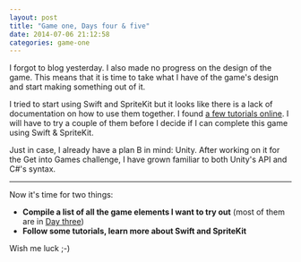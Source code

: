 ```yaml
---
layout: post
title: "Game one, Days four & five"
date: 2014-07-06 21:12:58
categories: game-one
---
```


I forgot to blog yesterday. I also made no progress on the design of the game. This means that it is time to take what I have of the game's design and start making something out of it.

I tried to start using Swift and SpriteKit but it looks like there is a lack of documentation on how to use them together. I found [a few tutorials online](http://www.sprite-kit.com/tutorials/). I will have to try a couple of them before I decide if I can complete this game using Swift & SpriteKit.

Just in case, I already have a plan B in mind: Unity. After working on it for the Get into Games challenge, I have grown familiar to both Unity's API and C#'s syntax.

---

Now it's time for two things:

- **Compile a list of all the game elements I want to try out** (most of them are in [Day three](game-one/2014/07/04/day-three/))
- **Follow some tutorials, learn more about Swift and SpriteKit**

Wish me luck ;-)
